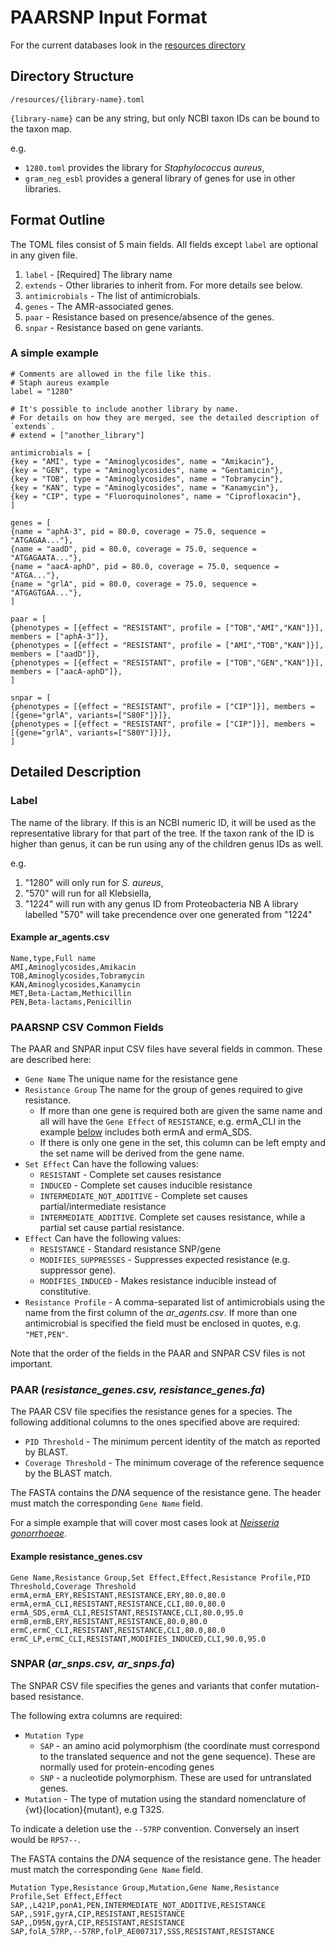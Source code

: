 # PAARSNP Input Format

For the current databases look in the [resources directory](../resources)

## Directory Structure

```
/resources/{library-name}.toml
```  
`{library-name}` can be any string, but only NCBI taxon IDs can be bound to the taxon map.   

e.g. 
- `1280.toml` provides the library for _Staphylococcus aureus_,
- `gram_neg_esbl` provides a general library of genes for use in other libraries.

## Format Outline

The TOML files consist of 5 main fields. All fields except `label` are optional in any given file.

1. `label` - [Required] The library name
1. `extends` - Other libraries to inherit from. For more details see below.
1. `antimicrobials` - The list of antimicrobials.
1. `genes` - The AMR-associated genes.
1. `paar` - Resistance based on presence/absence of the genes.
1. `snpar` - Resistance based on gene variants.

### A simple example

```
# Comments are allowed in the file like this.
# Staph aureus example
label = "1280"

# It's possible to include another library by name.
# For details on how they are merged, see the detailed description of `extends`.
# extend = ["another_library"]

antimicrobials = [
{key = "AMI", type = "Aminoglycosides", name = "Amikacin"},
{key = "GEN", type = "Aminoglycosides", name = "Gentamicin"},
{key = "TOB", type = "Aminoglycosides", name = "Tobramycin"},
{key = "KAN", type = "Aminoglycosides", name = "Kanamycin"},
{key = "CIP", type = "Fluoroquinolones", name = "Ciprofloxacin"},
]

genes = [
{name = "aphA-3", pid = 80.0, coverage = 75.0, sequence = "ATGAGAA..."},
{name = "aadD", pid = 80.0, coverage = 75.0, sequence = "ATGAGAATA..."},
{name = "aacA-aphD", pid = 80.0, coverage = 75.0, sequence = "ATGA..."},
{name = "grlA", pid = 80.0, coverage = 75.0, sequence = "ATGAGTGAA..."},
]

paar = [
{phenotypes = [{effect = "RESISTANT", profile = ["TOB","AMI","KAN"]}], members = ["aphA-3"]},
{phenotypes = [{effect = "RESISTANT", profile = ["AMI","TOB","KAN"]}], members = ["aadD"]},
{phenotypes = [{effect = "RESISTANT", profile = ["TOB","GEN","KAN"]}], members = ["aacA-aphD"]},
]

snpar = [
{phenotypes = [{effect = "RESISTANT", profile = ["CIP"]}], members = [{gene="grlA", variants=["S80F"]}]},
{phenotypes = [{effect = "RESISTANT", profile = ["CIP"]}], members = [{gene="grlA", variants=["S80Y"]}]},
]
```
 
## Detailed Description

### Label

The name of the library. If this is an NCBI numeric ID, it will be used as the representative library for that part of the tree.
If the taxon rank of the ID is higher than genus, it can be run using any of the children genus IDs as well.

e.g. 
1. "1280" will only run for _S. aureus_, 
2. "570" will run for all Klebsiella, 
3. "1224" will run with any genus ID from Proteobacteria
NB A library labelled "570" will take precendence over one generated from "1224"

#### Example ar_agents.csv
```
Name,type,Full name
AMI,Aminoglycosides,Amikacin
TOB,Aminoglycosides,Tobramycin
KAN,Aminoglycosides,Kanamycin
MET,Beta-Lactam,Methicillin
PEN,Beta-lactams,Penicillin
```

### PAARSNP CSV Common Fields

The PAAR and SNPAR input CSV files have several fields in common. These are described here:
* `Gene Name` The unique name for the resistance gene
* `Resistance Group` The name for the group of genes required to give resistance. 
  * If more than one gene is required both are given the same name and all will have the `Gene Effect` of `RESISTANCE`, e.g. ermA_CLI in the example [below](#example-resistance_genes.csv) includes both ermA and ermA_SDS.
  * If there is only one gene in the set, this column can be left empty and the set name will be derived from the gene name.
* `Set Effect` Can have the following values: 
  * `RESISTANT` - Complete set causes resistance
  * `INDUCED` - Complete set causes inducible resistance 
  * `INTERMEDIATE_NOT_ADDITIVE`  - Complete set causes partial/intermediate resistance
  * `INTERMEDIATE_ADDITIVE`. Complete set causes resistance, while a partial set cause partial resistance. 
* `Effect` Can have the following values:
  * `RESISTANCE` - Standard resistance SNP/gene
  * `MODIFIES_SUPPRESSES` - Suppresses expected resistance (e.g. suppressor gene).
  * `MODIFIES_INDUCED` - Makes resistance inducible instead of constitutive.
* `Resistance Profile` - A comma-separated list of antimicrobials using the name from the first column of the _ar_agents.csv_. If more than one antimicrobial is specified the field must be enclosed in quotes, e.g. `"MET,PEN"`.

Note that the order of the fields in the PAAR and SNPAR CSV files is not important.

### PAAR (_resistance_genes.csv, resistance_genes.fa_)

The PAAR CSV file specifies the resistance genes for a species. The following additional columns to the ones specified above are required:
* `PID Threshold` - The minimum percent identity of the match as reported by BLAST.
* `Coverage Threshold` - The minimum coverage of the reference sequence by the BLAST match.

The FASTA contains the _DNA_ sequence of the resistance gene. The header must match the corresponding `Gene Name` field.

For a simple example that will cover most cases look at [_Neisseria gonorrhoeae_](../resources/485/resistance_genes.csv).

#### Example resistance_genes.csv
```
Gene Name,Resistance Group,Set Effect,Effect,Resistance Profile,PID Threshold,Coverage Threshold
ermA,ermA_ERY,RESISTANT,RESISTANCE,ERY,80.0,80.0
ermA,ermA_CLI,RESISTANT,RESISTANCE,CLI,80.0,80.0
ermA_SDS,ermA_CLI,RESISTANT,RESISTANCE,CLI,80.0,95.0
ermB,ermB,ERY,RESISTANT,RESISTANCE,80.0,80.0
ermC,ermC_CLI,RESISTANT,RESISTANCE,CLI,80.0,80.0
ermC_LP,ermC_CLI,RESISTANT,MODIFIES_INDUCED,CLI,90.0,95.0
```

### SNPAR (_ar_snps.csv, ar_snps.fa_)
The SNPAR CSV file specifies the genes and variants that confer mutation-based resistance.

The following extra columns are required:

* `Mutation Type`
  * `SAP` - an amino acid polymorphism (the coordinate must correspond to the translated sequence and not the gene sequence). These are normally used for protein-encoding genes
  * `SNP` - a nucleotide polymorphism. These are used for untranslated genes.
* `Mutation` - The type of mutation using the standard nomenclature of {wt}{location}{mutant}, e.g T32S.

To indicate a deletion use the `--57RP` convention. Conversely an insert would be `RP57--`.

The FASTA contains the _DNA_ sequence of the resistance gene. The header must match the corresponding `Gene Name` field.

```
Mutation Type,Resistance Group,Mutation,Gene Name,Resistance Profile,Set Effect,Effect
SAP,,L421P,ponA1,PEN,INTERMEDIATE_NOT_ADDITIVE,RESISTANCE
SAP,,S91F,gyrA,CIP,RESISTANT,RESISTANCE
SAP,,D95N,gyrA,CIP,RESISTANT,RESISTANCE
SAP,folA_57RP,--57RP,folP_AE007317,SSS,RESISTANT,RESISTANCE
```

